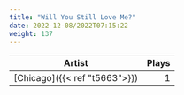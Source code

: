 ```yaml
---
title: "Will You Still Love Me?"
date: 2022-12-08/2022T07:15:22
weight: 137
---
```




 Artist | Plays 
----- | -----:
[Chicago]({{< ref "t5663">}}) | 1
